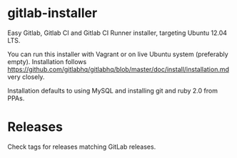 gitlab-installer
================

Easy Gitlab, Gitlab CI and Gitlab CI Runner installer, targeting Ubuntu 12.04 LTS.

You can run this installer with Vagrant or on live Ubuntu system (preferably empty).
Installation follows https://github.com/gitlabhq/gitlabhq/blob/master/doc/install/installation.md very closely.

Installation defaults to using MySQL and installing git and ruby 2.0 from PPAs.

Releases
========

Check tags for releases matching GitLab releases.

